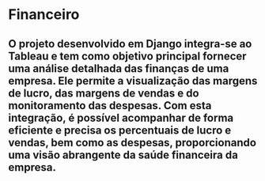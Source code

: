 <h1>Financeiro</h1>

<h2>O projeto desenvolvido em Django integra-se ao Tableau e tem como objetivo principal fornecer uma análise detalhada das finanças de uma empresa. Ele permite a visualização das margens de lucro, das margens de vendas e do monitoramento das despesas. Com esta integração, é possível acompanhar de forma eficiente e precisa os percentuais de lucro e vendas, bem como as despesas, proporcionando uma visão abrangente da saúde financeira da empresa.</h2>